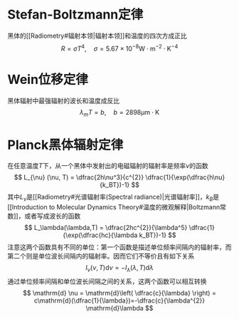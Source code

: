 # Stefan-Boltzmann定律
黑体的[[Radiometry#辐射本领|辐射本领]]和温度的四次方成正比
$$
R = \sigma T^4,\quad \sigma = 5.67\times10^{-8} \mathrm{W\cdot m^{-2}\cdot K^{-4}}
$$
# Wein位移定律
黑体辐射中最强辐射的波长和温度成反比
$$
\lambda_m T = b,\quad b = 2898 \mathrm{\mu m\cdot K}
$$
# Planck黑体辐射定律
在任意温度$T$下，从一个黑体中发射出的电磁辐射的辐射率是频率$\nu$的函数
$$
L_{\nu} (\nu, T) = \dfrac{2h\nu^3}{c^{2}} \dfrac{1}{\exp(\dfrac{h\nu}{k_BT})-1}
$$
其中$L_\nu$是[[Radiometry#光谱辐射率(Spectral radiance)|光谱辐射率]]，$k_B$是[[Introduction to Molecular Dynamics Theory#温度的微观解释|Boltzmann常数]]，或者写成波长的函数
$$
L_\lambda(\lambda,T) = \dfrac{2hc^{2}}{\lambda^5} \dfrac{1}{\exp(\dfrac{hc}{\lambda k_BT})-1}
$$
注意这两个函数具有不同的单位：第一个函数是描述单位频率间隔内的辐射率，而第二个则是单位波长间隔内的辐射率。因而它们不等价且有如下关系
$$
I_\nu (\nu,T) \mathrm{d}\nu = -I_\lambda (\lambda,T) \mathrm{d}\lambda
$$
通过单位频率间隔和单位波长间隔之间的关系，这两个函数可以相互转换
$$
\mathrm{d} \nu = \mathrm{d}\left( \dfrac{c}{\lambda} \right)  = c\mathrm{d}(\dfrac{1}{\lambda})=-\dfrac{c}{\lambda^{2}} \mathrm{d}\lambda
$$
